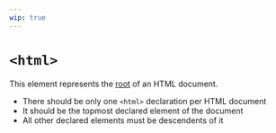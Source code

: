 ```yaml
---
wip: true
---
```


# `<html>`

This element represents the [root](/software-terms/root/) of an HTML document.

* There should be only one `<html>` declaration per HTML document
* It should be the topmost declared element of the document
* All other declared elements must be descendents of it
